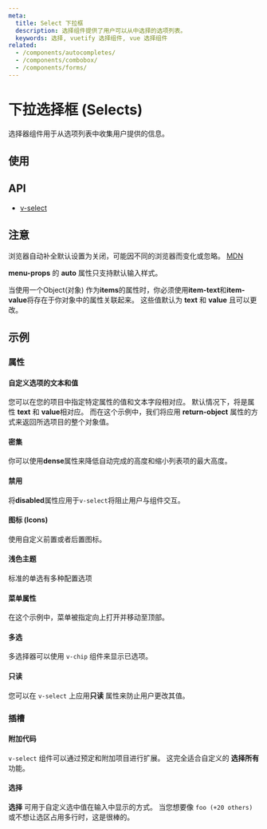 ```yaml
---
meta:
  title: Select 下拉框
  description: 选择组件提供了用户可以从中选择的选项列表。
  keywords: 选择, vuetify 选择组件, vue 选择组件
related:
  - /components/autocompletes/
  - /components/combobox/
  - /components/forms/
---
```


# 下拉选择框 (Selects)

选择器组件用于从选项列表中收集用户提供的信息。

<entry-ad />

## 使用

<example file="v-select/usage" />

## API

- [v-select](/api/v-select)

<inline-api page="components/selects" />

## 注意

<alert type="info">

  浏览器自动补全默认设置为关闭，可能因不同的浏览器而变化或忽略。 [MDN](https://developer.mozilla.org/en-US/docs/Web/Security/Securing_your_site/Turning_off_form_autocompletion)

</alert>

<alert type="warning">

  **menu-props** 的 **auto** 属性只支持默认输入样式。

</alert>

<alert type="error">

  当使用一个Object(对象) 作为**items**的属性时，你必须使用**item-text**和**item-value**将存在于你对象中的属性关联起来。 这些值默认为 **text** 和 **value** 且可以更改。

</alert>

## 示例

### 属性

#### 自定义选项的文本和值

您可以在您的项目中指定特定属性的值和文本字段相对应。 默认情况下，将是属性 **text** 和 **value**相对应。 而在这个示例中，我们将应用 **return-object** 属性的方式来返回所选项目的整个对象值。

<example file="v-select/prop-custom-text-and-value" />

#### 密集

你可以使用**dense**属性来降低自动完成的高度和缩小列表项的最大高度。

<example file="v-select/prop-dense" />

#### 禁用

将**disabled**属性应用于`v-select`将阻止用户与组件交互。

<example file="v-select/prop-disabled" />

#### 图标 (Icons)

使用自定义前置或者后置图标。

<example file="v-select/prop-icons" />

#### 浅色主题

标准的单选有多种配置选项

<example file="v-select/prop-light" />

#### 菜单属性

</strong> 在这个示例中，菜单被指定向上打开并移动至顶部。

<example file="v-select/prop-menu-props" />

#### 多选

多选择器可以使用 `v-chip` 组件来显示已选项。

<example file="v-select/prop-multiple" />

#### 只读

您可以在 `v-select` 上应用**只读** 属性来防止用户更改其值。

<example file="v-select/prop-readonly" />

### 插槽

#### 附加代码

`v-select` 组件可以通过预定和附加项目进行扩展。 这完全适合自定义的 **选择所有** 功能。

<example file="v-select/slot-append-and-prepend-item" />

#### 选择

**选择** 可用于自定义选中值在输入中显示的方式。 当您想要像 `foo (+20 others)` 或不想让选区占用多行时，这是很棒的。

<example file="v-select/slot-selection" />

<backmatter />
